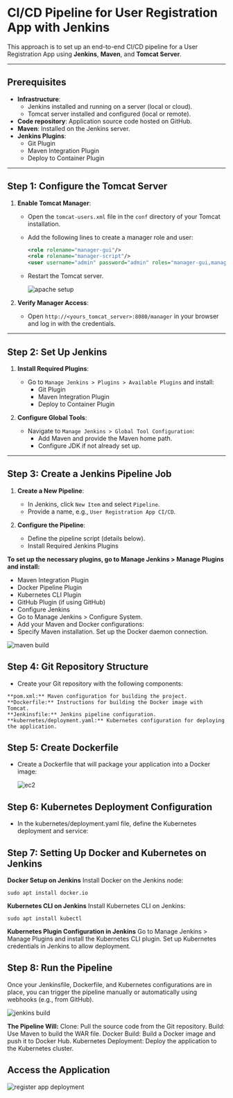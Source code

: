 # CI/CD Pipeline for User Registration App with Jenkins

This approach is to set up an end-to-end CI/CD pipeline for a User Registration App using **Jenkins**, **Maven**, and **Tomcat Server**.

---

## Prerequisites

- **Infrastructure**:
  - Jenkins installed and running on a server (local or cloud).
  - Tomcat server installed and configured (local or remote).
- **Code repository**: Application source code hosted on GitHub.
- **Maven**: Installed on the Jenkins server.
- **Jenkins Plugins**:
  - Git Plugin
  - Maven Integration Plugin
  - Deploy to Container Plugin

---

## Step 1: Configure the Tomcat Server

1. **Enable Tomcat Manager**:
   - Open the `tomcat-users.xml` file in the `conf` directory of your Tomcat installation.
   - Add the following lines to create a manager role and user:
     ```xml
     <role rolename="manager-gui"/>
     <role rolename="manager-script"/>
     <user username="admin" password="admin" roles="manager-gui,manager-script"/>
     ```
   - Restart the Tomcat server.
   
     ![apache setup](https://github.com/user-attachments/assets/6fb0af0c-7ad2-483f-a096-4433cc89ee3a)


2. **Verify Manager Access**:
   - Open `http://<yours_tomcat_server>:8080/manager` in your browser and log in with the credentials.

---

## Step 2: Set Up Jenkins

1. **Install Required Plugins**:
   - Go to `Manage Jenkins > Plugins > Available Plugins` and install:
     - Git Plugin
     - Maven Integration Plugin
     - Deploy to Container Plugin

2. **Configure Global Tools**:
   - Navigate to `Manage Jenkins > Global Tool Configuration`:
     - Add Maven and provide the Maven home path.
     - Configure JDK if not already set up.

---

## Step 3: Create a Jenkins Pipeline Job

1. **Create a New Pipeline**:
   - In Jenkins, click `New Item` and select `Pipeline`.
   - Provide a name, e.g., `User Registration App CI/CD`.

2. **Configure the Pipeline**:
   - Define the pipeline script (details below).
   - Install Required Jenkins Plugins
     
**To set up the necessary plugins, go to Manage Jenkins > Manage Plugins and install:**
   - Maven Integration Plugin
   - Docker Pipeline Plugin
   - Kubernetes CLI Plugin
   - GitHub Plugin (if using GitHub)
   - Configure Jenkins
   - Go to Manage Jenkins > Configure System.
   -  Add your Maven and Docker configurations:
   - Specify Maven installation.
Set up the Docker daemon connection.

![maven build](https://github.com/user-attachments/assets/e6f22e1d-3b53-4e36-affc-a4233347cae1)

## Step 4: Git Repository Structure
   - Create your Git repository with the following components:

    **pom.xml:** Maven configuration for building the project.
    **Dockerfile:** Instructions for building the Docker image with Tomcat.
    **Jenkinsfile:** Jenkins pipeline configuration.
    **kubernetes/deployment.yaml:** Kubernetes configuration for deploying the application.
## Step 5: Create Dockerfile
   - Create a Dockerfile that will package your application into a Docker image:

     ![ec2](https://github.com/user-attachments/assets/0a91528d-a668-403e-bee7-5b758d08d4ac)

## Step 6: Kubernetes Deployment Configuration
   - In the kubernetes/deployment.yaml file, define the Kubernetes deployment and service:
## Step 7: Setting Up Docker and Kubernetes on Jenkins
**Docker Setup on Jenkins**
Install Docker on the Jenkins node:

```
sudo apt install docker.io
```
**Kubernetes CLI on Jenkins**
Install Kubernetes CLI on Jenkins:
```
sudo apt install kubectl

```
**Kubernetes Plugin Configuration in Jenkins**
Go to Manage Jenkins > Manage Plugins and install the Kubernetes CLI plugin.
Set up Kubernetes credentials in Jenkins to allow deployment.
## Step 8: Run the Pipeline
Once your Jenkinsfile, Dockerfile, and Kubernetes configurations are in place, you can trigger the pipeline manually or automatically using webhooks (e.g., from GitHub).

![jenkins build](https://github.com/user-attachments/assets/321b70ff-408b-4397-97b8-42599f2649ed)


**The Pipeline Will:**
Clone: Pull the source code from the Git repository.
Build: Use Maven to build the WAR file.
Docker Build: Build a Docker image and push it to Docker Hub.
Kubernetes Deployment: Deploy the application to the Kubernetes cluster.
## Access the Application

![register app deployment](https://github.com/user-attachments/assets/c7b60a28-43ac-4cc3-9685-d8940f29b553)



